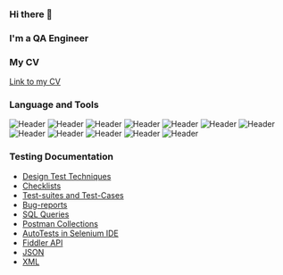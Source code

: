 ### Hi there 👋
### I'm a QA Engineer
### My CV
[Link to my CV](https://drive.google.com/file/d/1WNQuxpHjKU-i2wMQtgs-B5ghlvDkgW-n/view?usp=share_link)

### Language and Tools 
![Header](https://img.shields.io/badge/Jira-090909?style=for-the-badge&logo=jira&logoColor=136be1)
![Header](https://img.shields.io/badge/Postman-090909?style=for-the-badge&logo=postman&logoColor=f76935)
![Header](https://img.shields.io/badge/Swagger-090909?style=for-the-badge&logo=swagger&logoColor=7ede2b)
![Header](https://img.shields.io/badge/Github-090909?style=for-the-badge&logo=github&logoColor=8cc4d7)
![Header](https://img.shields.io/badge/DevTools-090909?style=for-the-badge&logo=googlechrome&logoColor=2674f2)
![Header](https://img.shields.io/badge/TestRail-090909?style=for-the-badge&logo=testrail&logoColor=71b556)
![Header](https://img.shields.io/badge/Fiddler-090909?style=for-the-badge&logo=fiddler&logoColor=8cc4d7)
![Header](https://img.shields.io/badge/MySgl-090909?style=for-the-badge&logo=mysql&logoColor=8cc4d7)
![Header](https://img.shields.io/badge/HTML-090909?style=for-the-badge&logo=html&logoColor=8cc4d7)
![Header](https://img.shields.io/badge/CSS-090909?style=for-the-badge&logo=css&logoColor=8cc4d7)
![Header](https://img.shields.io/badge/Selenium_IDE-090909?style=for-the-badge&logo=selenium&logoColor=1a468d)
![Header](https://img.shields.io/badge/CharlesProxy-090909?style=for-the-badge&logo=charlesproxy&logoColor=1a468d)

### Testing Documentation
- [Design Test Techniques](./Design_Test_Techniques/)
- [Checklists](./Ckecklists/)
- [Test-suites and Test-Cases](./Test_Cases/)
- [Bug-reports](./Bug_reports/)
- [SQL Queries]()
- [Postman Collections]()
- [AutoTests in Selenium IDE]()
- [Fiddler API]()
- [JSON]()
- [XML]()